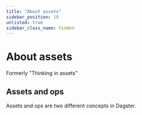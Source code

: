 ```yaml
---
title: "About assets"
sidebar_position: 10
unlisted: true
sidebar_class_name: hidden
---
```


# About assets

Formerly "Thinking in assets"

## Assets and ops

Assets and ops are two different concepts in Dagster.
